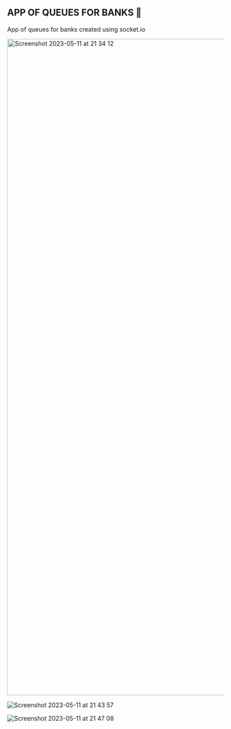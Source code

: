 ## APP OF QUEUES FOR BANKS 🚀

App of queues for banks created using socket.io

<img width="1527" alt="Screenshot 2023-05-11 at 21 34 12" src="https://github.com/luisangel2895/queues-bank-app/assets/16966767/16f4aa0a-cfa2-4113-94a6-bc338bd90a37">

![Screenshot 2023-05-11 at 21 43 57](https://github.com/luisangel2895/queues-bank-app/assets/16966767/8a5fa0ce-63e9-4243-b357-94e25037f9ab)

![Screenshot 2023-05-11 at 21 47 08](https://github.com/luisangel2895/queues-bank-app/assets/16966767/ab7ac2b1-480d-4ca4-bccc-f2680d8c9d32)
